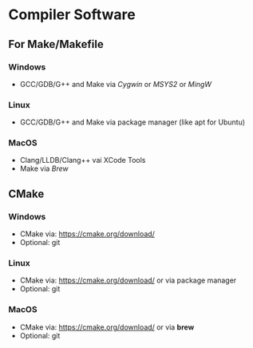 # Compiler Software

## For Make/Makefile

### Windows

- GCC/GDB/G++ and Make via *Cygwin* or *MSYS2* or *MingW*

### Linux

- GCC/GDB/G++ and Make via package manager (like apt for Ubuntu)

### MacOS

- Clang/LLDB/Clang++ vai XCode Tools
- Make via *Brew*

## CMake

### Windows

- CMake via: <https://cmake.org/download/>
- Optional: git

### Linux

- CMake via: <https://cmake.org/download/> or via package manager
- Optional: git

### MacOS

- CMake via: <https://cmake.org/download/> or via **brew**
- Optional: git
